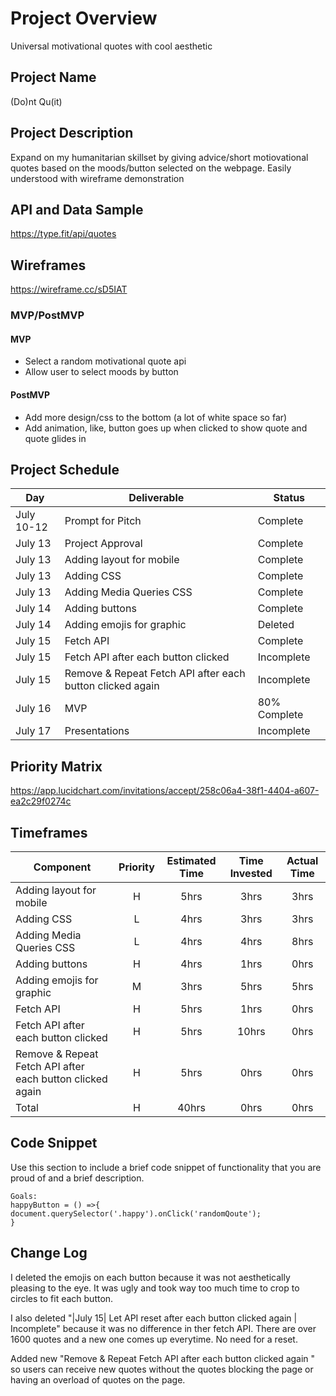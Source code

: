 # Project Overview

Universal motivational quotes with cool aesthetic

## Project Name

(Do)nt Qu(it)

## Project Description

Expand on my humanitarian skillset by giving advice/short motiovational quotes based on the moods/button selected on the webpage. Easily understood with wireframe demonstration

## API and Data Sample

https://type.fit/api/quotes

## Wireframes

https://wireframe.cc/sD5IAT

### MVP/PostMVP

#### MVP 

- Select a random motivational quote api
- Allow user to select moods by button

#### PostMVP  

- Add more design/css to the bottom (a lot of white space so far)
- Add animation, like, button goes up when clicked to show quote and quote glides in


## Project Schedule

|  Day | Deliverable | Status
|---|---| ---|
|July 10-12| Prompt for Pitch | Complete
|July 13| Project Approval | Complete
|July 13| Adding layout for mobile | Complete
|July 13| Adding CSS | Complete
|July 13| Adding Media Queries CSS  | Complete
|July 14| Adding buttons  | Complete
|July 14| Adding emojis for graphic | Deleted
|July 15| Fetch API | Complete
|July 15| Fetch API after each button clicked | Incomplete
|July 15| Remove & Repeat Fetch API after each button clicked again | Incomplete
|July 16| MVP | 80% Complete
|July 17| Presentations | Incomplete

## Priority Matrix

https://app.lucidchart.com/invitations/accept/258c06a4-38f1-4404-a607-ea2c29f0274c

## Timeframes

| Component | Priority | Estimated Time | Time Invested | Actual Time |
| --- | :---: |  :---: | :---: | :---: |
| Adding layout for mobile | H | 5hrs| 3hrs | 3hrs |
| Adding CSS| L | 4hrs| 3hrs | 3hrs |
| Adding Media Queries CSS| L | 4hrs| 4hrs | 8hrs |
| Adding buttons| H | 4hrs| 1hrs | 0hrs |
| Adding emojis for graphic | M | 3hrs| 5hrs | 5hrs |
| Fetch API| H | 5hrs| 1hrs | 0hrs |
| Fetch API after each button clicked| H | 5hrs| 10hrs | 0hrs |
| Remove & Repeat Fetch API after each button clicked again | H | 5hrs| 0hrs | 0hrs |
| Total | H | 40hrs| 0hrs | 0hrs |

## Code Snippet

Use this section to include a brief code snippet of functionality that you are proud of and a brief description.  

```
Goals:
happyButton = () =>{
document.querySelector('.happy').onClick('randomQoute');
}
```

## Change Log
I deleted the emojis on each button because it was not aesthetically pleasing to the eye. It was ugly and took way too much time to crop to circles to fit each button. 

I also deleted "|July 15| Let API reset after each button clicked again  | Incomplete" because it was no difference in ther fetch API. There are over 1600 quotes and a new one comes up everytime. No need for a reset.

Added new "Remove & Repeat Fetch API after each button clicked again " so users can receive new quotes without the quotes blocking the page or having an overload of quotes on the page.
              

